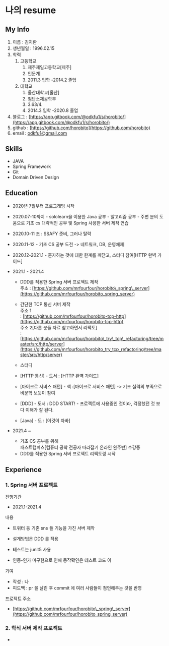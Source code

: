 # 나의 resume

## My Info

1. 이름 : 김지환 
2. 생년월일 : 1996.02.15
3. 학력
   1. 고등학교 
      1. 제주제일고등학교\[제주\]
      2. 인문계
      3. 2011.3 입학 -2014.2 졸업 
   2. 대학교
      1.  울산대학교\[울산\]
      2. 첨단소재공학부
      3.  3.63/4.
      4.  2014.3 입학 -2020.8 졸업 
4. 블로그 : [https://app.gitbook.com/@odkfu1/s/horobito/](https://app.gitbook.com/@odkfu1/s/horobito/)
5. github : [https://github.com/horobito](https://github.com/horobito) 
6. email : odkfu1@gmail.com

## Skills

* JAVA
* Spring Framework
* Git
* Domain Driven Design 

## Education

* 2020년 7월부터 프로그래밍 시작  
* 2020.07-10까지 - sololearn을 이용한 Java 공부 - 알고리즘 공부  - 주변 분의 도움으로 기초 cs 대략적인 공부 및      Spring 사용한 서버 제작 연습 
* 2020.10-11 초 :  SSAFY 준비, 그러나 탈락  
* 2020.11-12   - 기초 CS 공부 도전     -&gt; 네트워크, DB, 운영체제   
* 2020.12-2021.1 - 혼자하는 것에 대한 한계를 깨닫고,   스터디 참여\[HTTP 완벽 가이드\]  
* 2021.1 - 2021.4  
  - DDD를 적용한 Spring 서버 프로젝트 제작  
    주소 : [https://github.com/mrfourfour/horobito\_spring\_server](https://github.com/mrfourfour/horobito_spring_server)  
    
  - 간단한 TCP 통신 서버 제작   
    주소 1  
   : [https://github.com/mrfourfour/horobito-tcp-http](https://github.com/mrfourfour/horobito-tcp-http)  
    주소 2\[다른 분들 자료 참고하면서 리팩토\]  
     : [https://github.com/mrfourfour/horobito\_try\_tcp\_refactoring/tree/master/src/http/server](https://github.com/mrfourfour/horobito_try_tcp_refactoring/tree/master/src/http/server)  
  
  - 스터디 

  * \[HTTP 통신\] - 도서 : \[HTTP 완벽 가이드\]

  

  * \[마이크로 서비스 패턴\] - 책 :\[마이크로 서비스 패턴\]  -&gt; 기초 실력의 부족으로 비문학 보듯이 참여  
  * \[DDD\] - 도서 : DDD START! - 프로젝트에 사용중인 것이라,   걱정했던 것 보다 이해가 잘 된다.  
  * \[Java\] - 도 : \[이것이 자바\]

* 2021.4 ~   
  - 기초 CS 공부를 위해   
     패스트캠퍼스\[컴퓨터 공학 전공자 따라잡기 온라인 완주반\] 수강중    
  - DDD를 적용한 Spring 서버 프로젝트 리팩토링 시작 

##  Experience

### 1. Spring 서버 프로젝트

진행기간

* 2021.1-2021.4

내용

* 트위터 등 기존 sns 들 기능을 가진 서버 제작

* 설계방법은 DDD 를 적용  
* 테스트는 junit5 사용  
* 인증-인가 미구현으로 인해 동작확인은 테스트 코드 이 

기여

*  작성 : 나  
* 피드백 : pr 을 날린 후 commit 에 여러 사람들이 첨언해주는 것을 반영 

프로젝트 주소

* [https://github.com/mrfourfour/horobito\_spring\_server](https://github.com/mrfourfour/horobito_spring_server)





### 2. 학식 서버 제작 프로젝트 

* 






